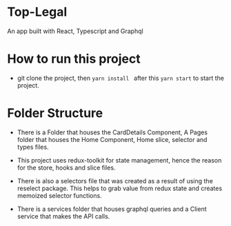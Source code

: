 # Top-Legal
An app built with React, Typescript and Graphql

# How to run this project
- git clone the project, then ```yarn install ``` after this ```yarn start``` to start the project.

# Folder Structure
- There is a  Folder that houses the CardDetails Component, A Pages folder that houses the Home Component, Home slice, selector and types files.
- This project uses redux-toolkit for state management, hence the reason for the store, hooks and slice files.
- There is also a selectors file that was created as a result of using the reselect package. This helps to grab value from redux state and creates memoized selector functions.

- There is a services folder that houses graphql queries and a Client service that makes the API calls.
